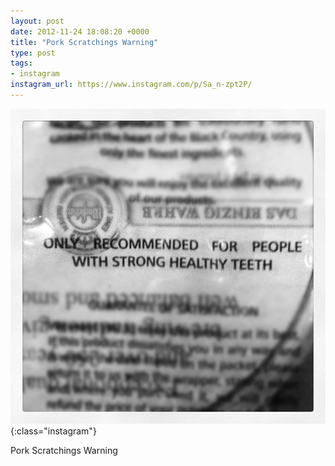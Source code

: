 ```yaml
---
layout: post
date: 2012-11-24 18:08:20 +0000
title: "Pork Scratchings Warning"
type: post
tags:
- instagram
instagram_url: https://www.instagram.com/p/Sa_n-zpt2P/
---
```


![Instagram - Sa_n-zpt2P](/img/Sa_n-zpt2P.jpg){:class="instagram"}

Pork Scratchings Warning
